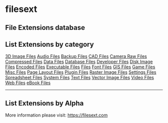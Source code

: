 # filesext
File Extensions database
--------------------------------
List Extensions by category
--------------------------------
<a href="https://filesext.com/category/3d-image-files">3D Image Files</a>
<a href="https://filesext.com/category/audio-files">Audio Files</a>
<a href="https://filesext.com/category/backup-files">Backup Files</a>
<a href="https://filesext.com/category/cad-files">CAD Files</a>
<a href="https://filesext.com/category/camera-raw-files">Camera Raw Files</a>
<a href="https://filesext.com/category/compressed-files">Compressed Files</a>
<a href="https://filesext.com/category/data-files">Data Files</a>
<a href="https://filesext.com/category/database-files">Database Files</a>
<a href="https://filesext.com/category/developer-files">Developer Files</a>
<a href="https://filesext.com/category/disk-image-files">Disk Image Files</a>
<a href="https://filesext.com/category/encoded-files">Encoded Files</a>
<a href="https://filesext.com/category/executable-files">Executable Files</a>
<a href="https://filesext.com/category/files">Files</a>
<a href="https://filesext.com/category/font-files">Font Files</a>
<a href="https://filesext.com/category/gis-files">GIS Files</a>
<a href="https://filesext.com/category/game-files">Game Files</a>
<a href="https://filesext.com/category/misc-files">Misc Files</a>
<a href="https://filesext.com/category/page-layout-files">Page Layout Files</a>
<a href="https://filesext.com/category/plugin-files">Plugin Files</a>
<a href="https://filesext.com/category/raster-image-files">Raster Image Files</a>
<a href="https://filesext.com/category/settings-files">Settings Files</a>
<a href="https://filesext.com/category/spreadsheet-files">Spreadsheet Files</a>
<a href="https://filesext.com/category/system-files">System Files</a>
<a href="https://filesext.com/category/text-files">Text Files</a>
<a href="https://filesext.com/category/vector-image-files">Vector Image Files</a>
<a href="https://filesext.com/category/video-files">Video Files</a>
<a href="https://filesext.com/category/web-files">Web Files</a>
<a href="https://filesext.com/category/ebook-files">eBook Files</a>

--------------------------------
List Extensions by Alpha
--------------------------------
More information please visit: https://filesext.com

